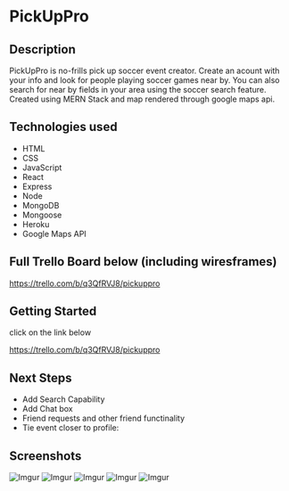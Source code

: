 # PickUpPro

## Description

PickUpPro is no-frills pick up soccer event creator. Create an acount with your info and look for people playing soccer games near by. You can also search for near by fields in your area using the soccer search feature. Created using MERN Stack and map rendered through google maps api.

## Technologies used

- HTML
- CSS
- JavaScript
- React
- Express
- Node
- MongoDB
- Mongoose
- Heroku
- Google Maps API

## Full Trello Board below (including wiresframes)

<https://trello.com/b/q3QfRVJ8/pickuppro>

## Getting Started

click on the link below

<https://trello.com/b/q3QfRVJ8/pickuppro>

## Next Steps

- Add Search Capability
- Add Chat box
- Friend requests and other friend functinality
- Tie event closer to profile:

## Screenshots

 ![Imgur](https://i.imgur.com/aebbUtC.png)
 ![Imgur](https://i.imgur.com/SPueihB.png)
 ![Imgur](https://i.imgur.com/3hmwpzn.png)
 ![Imgur](https://i.imgur.com/avmgt2H.png)
 ![Imgur](https://i.imgur.com/j71nSQu.png)